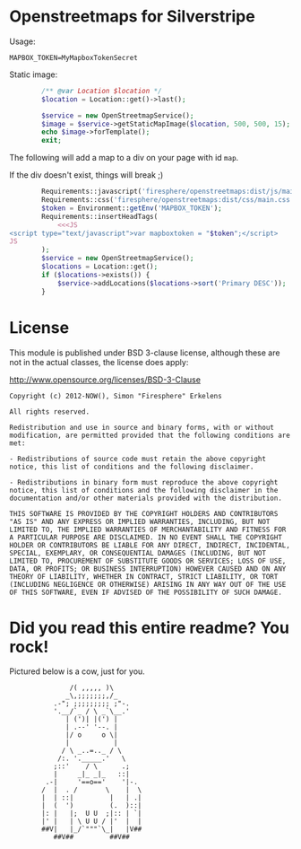 # Openstreetmaps for Silverstripe

Usage:

```dotenv
MAPBOX_TOKEN=MyMapboxTokenSecret
```

Static image:

```php
        /** @var Location $location */
        $location = Location::get()->last();

        $service = new OpenStreetmapService();
        $image = $service->getStaticMapImage($location, 500, 500, 15);
        echo $image->forTemplate();
        exit;

```

The following will add a map to a div on your page with id `map`.

If the div doesn't exist, things will break ;)

```php
        Requirements::javascript('firesphere/openstreetmaps:dist/js/main.js');
        Requirements::css('firesphere/openstreetmaps:dist/css/main.css');
        $token = Environment::getEnv('MAPBOX_TOKEN');
        Requirements::insertHeadTags(
            <<<JS
<script type="text/javascript">var mapboxtoken = "$token";</script>
JS
        );
        $service = new OpenStreetmapService();
        $locations = Location::get();
        if ($locations->exists()) {
            $service->addLocations($locations->sort('Primary DESC'));
        }

```

# License

This module is published under BSD 3-clause license, although these are not in the actual classes, the license does apply:

http://www.opensource.org/licenses/BSD-3-Clause

```
Copyright (c) 2012-NOW(), Simon "Firesphere" Erkelens

All rights reserved.

Redistribution and use in source and binary forms, with or without modification, are permitted provided that the following conditions are met:

- Redistributions of source code must retain the above copyright notice, this list of conditions and the following disclaimer.

- Redistributions in binary form must reproduce the above copyright notice, this list of conditions and the following disclaimer in the documentation and/or other materials provided with the distribution.

THIS SOFTWARE IS PROVIDED BY THE COPYRIGHT HOLDERS AND CONTRIBUTORS "AS IS" AND ANY EXPRESS OR IMPLIED WARRANTIES, INCLUDING, BUT NOT LIMITED TO, THE IMPLIED WARRANTIES OF MERCHANTABILITY AND FITNESS FOR A PARTICULAR PURPOSE ARE DISCLAIMED. IN NO EVENT SHALL THE COPYRIGHT HOLDER OR CONTRIBUTORS BE LIABLE FOR ANY DIRECT, INDIRECT, INCIDENTAL, SPECIAL, EXEMPLARY, OR CONSEQUENTIAL DAMAGES (INCLUDING, BUT NOT LIMITED TO, PROCUREMENT OF SUBSTITUTE GOODS OR SERVICES; LOSS OF USE, DATA, OR PROFITS; OR BUSINESS INTERRUPTION) HOWEVER CAUSED AND ON ANY THEORY OF LIABILITY, WHETHER IN CONTRACT, STRICT LIABILITY, OR TORT (INCLUDING NEGLIGENCE OR OTHERWISE) ARISING IN ANY WAY OUT OF THE USE OF THIS SOFTWARE, EVEN IF ADVISED OF THE POSSIBILITY OF SUCH DAMAGE.
```

# Did you read this entire readme? You rock!

Pictured below is a cow, just for you.

```
               /( ,,,,, )\
              _\,;;;;;;;,/_
           .-"; ;;;;;;;;; ;"-.
           '.__/`_ / \ _`\__.'
              | (')| |(') |
              | .--' '--. |
              |/ o     o \|
              |           |
             / \ _..=.._ / \
            /:. '._____.'   \
           ;::'    / \      .;
           |     _|_ _|_   ::|
         .-|     '==o=='    '|-.
        /  |  . /       \    |  \
        |  | ::|         |   | .|
        |  (  ')         (.  )::|
        |: |   |;  U U  ;|:: | `|
        |' |   | \ U U / |'  |  |
        ##V|   |_/`"""`\_|   |V##
           ##V##         ##V##
```
